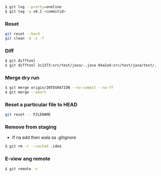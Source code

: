  ```bash
 $ git log --pretty=oneline
 $ git tag -a v0.1 <commitid>
 ```

### Reset
 ```bash
git reset --hard
git clean -d -x -f
```

### Diff

```bash
$ git difftool
$ git difftool 2c1373:src/test/java/..java 04a2a4:src/test/java/test/...java
```

### Merge dry run

```bash
$ git merge origin/INTEGRATION --no-commit --no-ff
$ git merge --abort
```

### Reset a particular file to HEAD

```bash
git reset -- FILENAME
```

### Remove from staging
- If na add then wala sa .gitignore
````bash
$ git rm -r --cached .idea
````

### E-view ang remote

````bash
$ git remote -v
````
